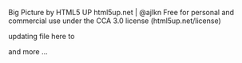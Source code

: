 Big Picture by HTML5 UP
html5up.net | @ajlkn
Free for personal and commercial use under the CCA 3.0 license (html5up.net/license)

updating file here to

and more ...
